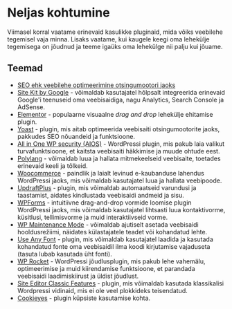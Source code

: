 # Neljas kohtumine

Viimasel korral vaatame erinevaid kasulikke pluginaid, mida võiks veebilehe tegemisel vaja minna. Lisaks vaatame, kui kaugele keegi oma lehekülje tegemisega on jõudnud ja teeme igaüks oma lehekülge nii palju kui jõuame.

## Teemad
- [SEO ehk veebilehe optimeerimine otsingumootori jaoks](../../concepts/SEO/about.md)
- [Site Kit by Google](https://sitekit.withgoogle.com/) - võimaldab kasutajatel hõlpsalt integreerida erinevaid Google'i teenuseid oma veebisaidiga, nagu Analytics, Search Console ja AdSense.
- [Elementor](https://elementor.com/) - populaarne visuaalne *drag and drop* lehekülje ehitamise plugin.
- [Yoast](https://yoast.com/wordpress/plugins/seo/) - plugin, mis aitab optimeerida veebisaiti otsingumootorite jaoks, pakkudes SEO nõuandeid ja funktsioone.
- [All in One WP security (AIOS)](https://wordpress.org/plugins/all-in-one-wp-security-and-firewall/) -  WordPressi plugin, mis pakub laia valikut turvafunktsioone, et kaitsta veebisaiti häkkimise ja muude ohtude eest.
- [Polylang](https://polylang.pro/) - võimaldab luua ja hallata mitmekeelseid veebisaite, toetades erinevaid keeli ja tõlkeid.
- [Woocommerce](https://woocommerce.com/) - paindlik ja laialt levinud e-kaubanduse lahendus WordPressi jaoks, mis võimaldab kasutajatel luua ja hallata veebipoode.
- [UpdraftPlus](https://updraftplus.com/) - plugin, mis võimaldab automaatseid varundusi ja taastamist, aidates kindlustada veebisaidi andmeid ja sisu.
- [WPForms](https://wpforms.com/) - intuitiivne drag-and-drop vormide loomise plugin WordPressi jaoks, mis võimaldab kasutajatel lihtsasti luua kontaktivorme, küsitlusi, tellimisvorme ja muid interaktiivseid vorme.
- [WP Maintenance Mode](https://wordpress.org/plugins/wp-maintenance/) - võimaldab ajutiselt asetada veebisaidi hooldusrežiimi, näidates külastajatele teadet või kohandatud lehte.
- [Use Any Font](https://wordpress.org/plugins/fonto/) - plugin, mis võimaldab kasutajatel laadida ja kasutada kohandatud fonte oma veebisaidil ilma koodi kirjutamise vajaduseta (tasuta lubab kasutada üht fonti).
- [WP Rocket](https://wp-rocket.me/) - WordPressi jõudlusplugin, mis pakub lehe vahemälu, optimeerimise ja muid kiirendamise funktsioone, et parandada veebisaidi laadimiskiirust ja üldist jõudlust.
- [Site Editor Classic Features](https://wordpress.org/plugins/fse-classic/) - plugin, mis võimaldab kasutada klassikalisi Wordpressi vidinaid, mis ei ole veel plokkideks teisendatud.
- [Cookieyes](https://www.cookieyes.com/) - plugin küpsiste kasutamise kohta.  
